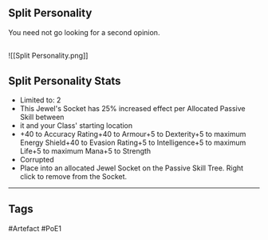 ## Split Personality
You need not go looking for a second opinion.
##
![[Split Personality.png]]
## Split Personality Stats
- Limited to: 2
- This Jewel's Socket has 25% increased effect per Allocated Passive Skill between
- it and your Class' starting location
- +40 to Accuracy Rating+40 to Armour+5 to Dexterity+5 to maximum Energy Shield+40 to Evasion Rating+5 to Intelligence+5 to maximum Life+5 to maximum Mana+5 to Strength
- Corrupted
- Place into an allocated Jewel Socket on the Passive Skill Tree. Right click to remove from the Socket.


---
## Tags
#Artefact
#PoE1